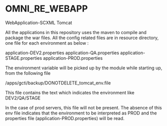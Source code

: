 # OMNI_RE_WEBAPP
WebApplication-SCXML Tomcat

All the applications in this repository uses the maven to compile and package the war files. All the config related files are in resource directory, one file for each environment as below :

application-DEV2.properties
application-QA.properties
application-STAGE.properties
application-PROD.properties

The environment variable will be picked up by the module while starting up, from the following file 

/apps/gcti/backup/DONOTDELETE_tomcat_env.file

This file contains the text which indicates the environment like DEV2/QA/STAGE

In the case of prod servers, this file will not be present. The absence of this env file indicates that the environment to be interpreted as PROD and the properties file (application-PROD.properties) will be read.


